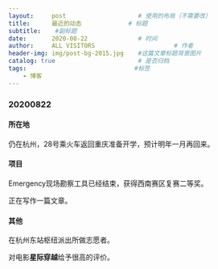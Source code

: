 ```yaml
---
layout:     post                    # 使用的布局（不需要改）
title:      最近的动态             # 标题 
subtitle:    #副标题
date:       2020-08-22              # 时间
author:     ALL VISITORS                      # 作者
header-img: img/post-bg-2015.jpg    #这篇文章标题背景图片
catalog: true                       # 是否归档
tags:                              #标签
    - 博客
---
```


### 20200822
#### 所在地
仍在杭州，28号乘火车返回重庆准备开学，预计明年一月再回来。
#### 项目
Emergency现场勘察工具已经结束，获得西南赛区复赛二等奖。

正在写作一篇文章。

#### 其他
在杭州东站枢纽派出所做志愿者。

对电影**星际穿越**给予很高的评价。


